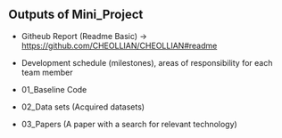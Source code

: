 ## Outputs of Mini_Project
- Githeub Report (Readme Basic) -> https://github.com/CHEOLLIAN/CHEOLLIAN#readme
- Development schedule (milestones), areas of responsibility for each team member

- 01_Baseline Code
- 02_Data sets (Acquired datasets)
- 03_Papers (A paper with a search for relevant technology)
